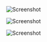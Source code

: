 ![Screenshot](WhatsApp%20Image%202022-05-05%20at%2019.16.37%20(1).jpegg)


![Screenshot](WhatsApp%20Image%202022-05-05%20at%2019.16.37.jpeg.jpegg)


![Screenshot](WhatsApp%20Image%202022-05-05%20at%2019.16.37%20(2).jpeg.jpegg)
